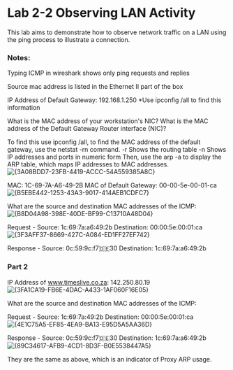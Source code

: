 # Lab 2-2 Observing LAN Activity 

This lab aims to demonstrate how to observe network traffic on a LAN using the ping process to illustrate a connection.


### Notes:
Typing ICMP in wireshark shows only ping requests and replies

Source mac address is listed in the Ethernet II part of the box

IP Address of Default Gateway: 192.168.1.250
*Use ipconfig /all to find this information

What is the MAC address of your workstation's NIC? What is the MAC address of the Default Gateway Router interface (NIC)?

To find this use ipconfig /all, to find the MAC address of the default gateway, use the netstat -rn command.
-r Shows the routing table
-n Shows IP addresses and ports in numeric form
Then, use the arp -a to display the ARP table, which maps IP addresses to MAC addresses.
![{3A08BDD7-23FB-4419-ACCC-54A559385A8C}](https://github.com/user-attachments/assets/bb2cc018-43db-43bf-85f5-e0206db8aa40)


MAC: 1C-69-7A-A6-49-2B
MAC of Default Gateway: 00-00-5e-00-01-ca
![{B5EBE442-1253-43A3-9017-414AEB1CDFC7}](https://github.com/user-attachments/assets/3094581e-a82a-4dfb-bf69-43bf2e2f7919)

What are the source and destination MAC addresses of the ICMP:
![{B8D04A98-398E-40DE-BF99-C13710A48D04}](https://github.com/user-attachments/assets/e58cf8f7-47de-4db4-ab1e-f1f8d65b76a8)

Request - Source: 1c:69:7a:a6:49:2b Destination: 00:00:5e:00:01:ca
![{3F3AFF37-8669-427C-A084-ED1FF27EF742}](https://github.com/user-attachments/assets/4230ce23-3fc6-486f-a7e0-9a29630faf10)

Response - Source: 0c:59:9c:f7:de:30 Destination: 1c:69:7a:a6:49:2b

### Part 2

IP Address of www.timeslive.co.za: 142.250.80.19
![{3FA1CA19-FB6E-4DAC-A433-1AF060F16E05}](https://github.com/user-attachments/assets/00529410-3d51-4151-aa43-276162bcd804)

What are the source and destination MAC addresses of the ICMP:

Request - Source: 1c:69:7a:49:2b Destination: 00:00:5e:00:01:ca
![{4E1C75A5-EF85-4EA9-BA13-E95D5A5AA36D}](https://github.com/user-attachments/assets/f04e1fd2-03cb-470d-a08b-1c614105e753)

Response - Source: 0c:59:9c:f7:de:30 Destination: 1c:69:7a:a6:49:2b
![{89C34617-AFB9-4CD1-8D3F-B0E5538447A5}](https://github.com/user-attachments/assets/f56a278a-d9b3-49a8-9c03-d47ee39ebcb1)

They are the same as above, which is an indicator of Proxy ARP usage.
